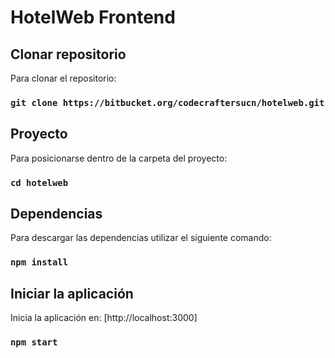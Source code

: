 # HotelWeb Frontend

## Clonar repositorio

Para clonar el repositorio:

### `git clone https://bitbucket.org/codecraftersucn/hotelweb.git`

## Proyecto

Para posicionarse dentro de la carpeta del proyecto:

### `cd hotelweb`

## Dependencias

Para descargar las dependencias utilizar el siguiente comando:

### `npm install`

## Iniciar la aplicación

Inicia la aplicación en: [http://localhost:3000]

### `npm start`